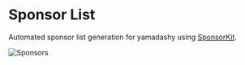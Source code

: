 # Sponsor List

Automated sponsor list generation for yamadashy using [SponsorKit](https://github.com/antfu-collective/sponsorkit).

![Sponsors](https://cdn.jsdelivr.net/gh/yamadashy/sponsor-list/sponsors/sponsors.svg)
